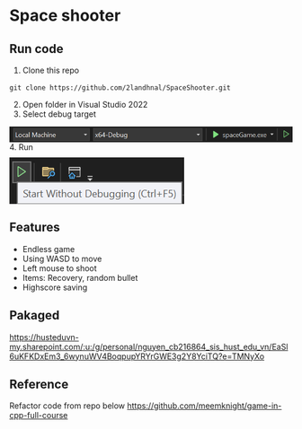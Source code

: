 
# Space shooter

## Run code
1. Clone this repo
```
git clone https://github.com/2landhnal/SpaceShooter.git
```
2. Open folder in Visual Studio 2022
3. Select debug target
<img src="image.png" alt="alt text" style="display:block; margin-top:10px;" />
4. Run
<img src="image-1.png" alt="alt text" style="display:block; margin-top:10px;" />

## Features
- Endless game
- Using WASD to move
- Left mouse to shoot
- Items: Recovery, random bullet
- Highscore saving

## Pakaged
https://husteduvn-my.sharepoint.com/:u:/g/personal/nguyen_cb216864_sis_hust_edu_vn/EaSl6uKFKDxEm3_6wynuWV4BoqpupYRYrGWE3g2Y8YciTQ?e=TMNyXo


## Reference
Refactor code from repo below
https://github.com/meemknight/game-in-cpp-full-course

